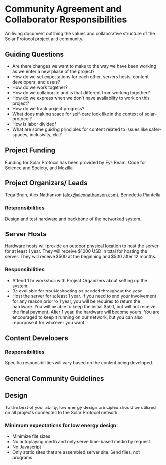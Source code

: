 # Community Agreement and Collaborator Responsibilities

An living document outlining the values and collaborative structure of the Solar Protocol project and community.

## Guiding Questions

* Are there changes we want to make to the way we have been working as we enter a new phase of the project?
* How do we set expectations for each other, servers hosts, content developers, and users?
* How do we work together?
* How do we collaborate and is that different from working together?
* How do we express when we don't have availability to work on this project?
* How do we track project progress?
* What does making space for self-care look like in the context of solar-protocol?
* How is labor divided?
* What are some guiding principles for content related to issues like safer-spaces, inclusivity, etc.?


## Project Funding

Funding for Solar Protocol has been provided by Eye Beam, Code for Science and Society, and Mozilla.

## Project Organizers/ Leads

Tega Brain, Alex Nathanson (alex@alexnathanson.com), Benedetta Piantella

### Responsibilities

Design and test hardware and backbone of the networked system.

## Server Hosts

Hardware hosts will provide an outdoor physical location to host the server for at least 1 year. They will receive $1000 USD in total for hosting the server. They will receive $500 at the beginning and $500 after 12 months.

### Responsibilities

* Attend 1 hr workshop with Project Organizers about setting up the system.
* Be available for troubleshooting as needed throughout the year.
* Host the server for at least 1 year. If you need to end your involvement for any reason prior to 1 year, you will be required to return the hardware. You will be able to keep the initial $500, but will not receive the final payment. After 1 year, the hardware will become yours. You are encouraged to keep it running on our network, but you can also repurpose it for whatever you want.

## Content Developers

### Responsibilities

Specific responsibilities will vary based on the content being developed.

## General Community Guidelines

## Design

To the best of your ability, low energy design principles should be utilized on all projects connected to the Solar Protocol network.

### Minimum expectations for low energy design:
* Minimize file sizes
* No autoplaying media and only serve time-based medio by request
* No Javascript
* Only static sites that are assembled server site. Send files, not programs.
